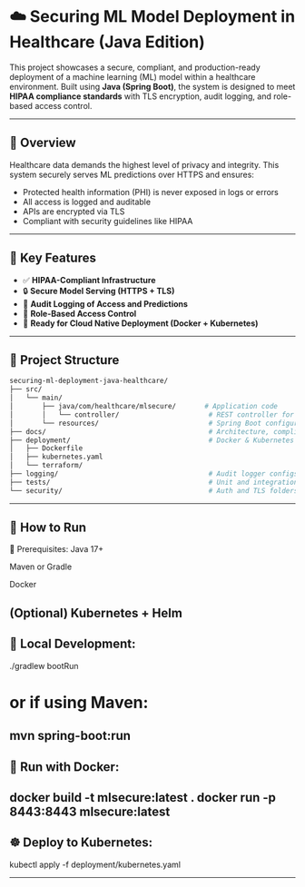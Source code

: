 # ☁️ Securing ML Model Deployment in Healthcare (Java Edition)

This project showcases a secure, compliant, and production-ready deployment of a machine learning (ML) model within a healthcare environment. Built using **Java (Spring Boot)**, the system is designed to meet **HIPAA compliance standards** with TLS encryption, audit logging, and role-based access control.

---

## 🧠 Overview

Healthcare data demands the highest level of privacy and integrity. This system securely serves ML predictions over HTTPS and ensures:

- Protected health information (PHI) is never exposed in logs or errors
- All access is logged and auditable
- APIs are encrypted via TLS
- Compliant with security guidelines like HIPAA

---

## 🔐 Key Features

- ✅ **HIPAA-Compliant Infrastructure**  
- 🔒 **Secure Model Serving (HTTPS + TLS)**  
- 🧾 **Audit Logging of Access and Predictions**  
- 👥 **Role-Based Access Control**  
- 🔁 **Ready for Cloud Native Deployment (Docker + Kubernetes)**

---

## 📁 Project Structure

```bash
securing-ml-deployment-java-healthcare/
├── src/
│   └── main/
│       ├── java/com/healthcare/mlsecure/       # Application code
│       │   └── controller/                      # REST controller for predictions
│       └── resources/                           # Spring Boot configuration (YAML, TLS)
├── docs/                                        # Architecture, compliance, audit strategy
├── deployment/                                  # Docker & Kubernetes setup
│   ├── Dockerfile
│   ├── kubernetes.yaml
│   └── terraform/
├── logging/                                     # Audit logger configs
├── tests/                                       # Unit and integration test placeholders
└── security/                                    # Auth and TLS folders (placeholder)

```
---

## 🚀 How to Run
🔧 Prerequisites:
Java 17+

Maven or Gradle

Docker

(Optional) Kubernetes + Helm
---
## 🧪 Local Development:

./gradlew bootRun
# or if using Maven:
mvn spring-boot:run
---
## 🐳 Run with Docker:

docker build -t mlsecure:latest .
docker run -p 8443:8443 mlsecure:latest
---
## ☸️ Deploy to Kubernetes:

kubectl apply -f deployment/kubernetes.yaml

---

